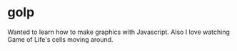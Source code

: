 # golp

Wanted to learn how to make graphics with Javascript. Also I love watching Game of Life's cells moving around.


